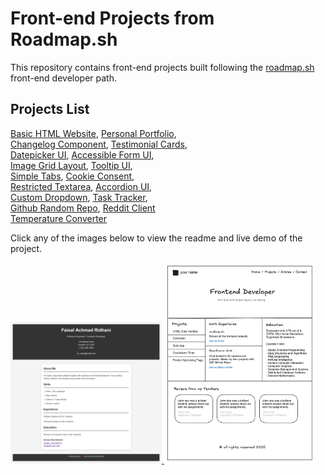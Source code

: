 # Front-end Projects from Roadmap.sh

This repository contains front-end projects built following the [roadmap.sh](https://roadmap.sh/) front-end developer path.

## Projects List

[Basic HTML Website](https://roadmap.sh/projects/basic-html-website), [Personal Portfolio](https://roadmap.sh/projects/portfolio-website),\
[Changelog Component](https://roadmap.sh/projects/changelog-component), [Testimonial Cards](https://roadmap.sh/projects/testimonial-cards),\
[Datepicker UI](https://roadmap.sh/projects/datepicker-ui), [Accessible Form UI](https://roadmap.sh/projects/accessible-form-ui),\
[Image Grid Layout](https://roadmap.sh/projects/image-grid), [Tooltip UI](https://roadmap.sh/projects/tooltip-ui),\
[Simple Tabs](https://roadmap.sh/projects/simple-tabs), [Cookie Consent](https://roadmap.sh/projects/cookie-consent),\
[Restricted Textarea](https://roadmap.sh/projects/restricted-textarea), [Accordion UI](https://roadmap.sh/projects/accordion),\
[Custom Dropdown](https://roadmap.sh/projects/custom-dropdown), [Task Tracker](https://roadmap.sh/projects/task-tracker-js),\
[Github Random Repo](https://roadmap.sh/projects/github-random-repo), [Reddit Client](https://roadmap.sh/projects/reddit-client)\
[Temperature Converter](https://roadmap.sh/projects/temperature-converter)

Click any of the images below to view the readme and live demo of the project.

<p align="left">
  <a href='/university-lecture-1/3.0-cv-website/'>
    <img width="48%" src="./assets/Curriculum_Vitae.png" alt="single page cv" />
  </a>
  <a href='/university-lecture-1/2.3-bootsrap-(basic_html_website)/'>
    <img width="48%" src="./assets/portfolio-design-83-lku.png" alt="basic html website" />
  </a>
</p>